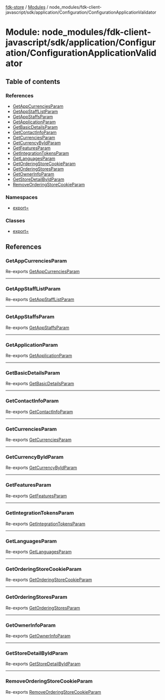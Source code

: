 [fdk-store](../README.md) / [Modules](../modules.md) / node\_modules/fdk-client-javascript/sdk/application/Configuration/ConfigurationApplicationValidator

# Module: node\_modules/fdk-client-javascript/sdk/application/Configuration/ConfigurationApplicationValidator

## Table of contents

### References

- [GetAppCurrenciesParam](node_modules_fdk_client_javascript_sdk_application_Configuration_ConfigurationApplicationValidator.md#getappcurrenciesparam)
- [GetAppStaffListParam](node_modules_fdk_client_javascript_sdk_application_Configuration_ConfigurationApplicationValidator.md#getappstafflistparam)
- [GetAppStaffsParam](node_modules_fdk_client_javascript_sdk_application_Configuration_ConfigurationApplicationValidator.md#getappstaffsparam)
- [GetApplicationParam](node_modules_fdk_client_javascript_sdk_application_Configuration_ConfigurationApplicationValidator.md#getapplicationparam)
- [GetBasicDetailsParam](node_modules_fdk_client_javascript_sdk_application_Configuration_ConfigurationApplicationValidator.md#getbasicdetailsparam)
- [GetContactInfoParam](node_modules_fdk_client_javascript_sdk_application_Configuration_ConfigurationApplicationValidator.md#getcontactinfoparam)
- [GetCurrenciesParam](node_modules_fdk_client_javascript_sdk_application_Configuration_ConfigurationApplicationValidator.md#getcurrenciesparam)
- [GetCurrencyByIdParam](node_modules_fdk_client_javascript_sdk_application_Configuration_ConfigurationApplicationValidator.md#getcurrencybyidparam)
- [GetFeaturesParam](node_modules_fdk_client_javascript_sdk_application_Configuration_ConfigurationApplicationValidator.md#getfeaturesparam)
- [GetIntegrationTokensParam](node_modules_fdk_client_javascript_sdk_application_Configuration_ConfigurationApplicationValidator.md#getintegrationtokensparam)
- [GetLanguagesParam](node_modules_fdk_client_javascript_sdk_application_Configuration_ConfigurationApplicationValidator.md#getlanguagesparam)
- [GetOrderingStoreCookieParam](node_modules_fdk_client_javascript_sdk_application_Configuration_ConfigurationApplicationValidator.md#getorderingstorecookieparam)
- [GetOrderingStoresParam](node_modules_fdk_client_javascript_sdk_application_Configuration_ConfigurationApplicationValidator.md#getorderingstoresparam)
- [GetOwnerInfoParam](node_modules_fdk_client_javascript_sdk_application_Configuration_ConfigurationApplicationValidator.md#getownerinfoparam)
- [GetStoreDetailByIdParam](node_modules_fdk_client_javascript_sdk_application_Configuration_ConfigurationApplicationValidator.md#getstoredetailbyidparam)
- [RemoveOrderingStoreCookieParam](node_modules_fdk_client_javascript_sdk_application_Configuration_ConfigurationApplicationValidator.md#removeorderingstorecookieparam)

### Namespaces

- [export&#x3D;](node_modules_fdk_client_javascript_sdk_application_Configuration_ConfigurationApplicationValidator.export_.md)

### Classes

- [export&#x3D;](../classes/node_modules_fdk_client_javascript_sdk_application_Configuration_ConfigurationApplicationValidator.export_-1.md)

## References

### GetAppCurrenciesParam

Re-exports [GetAppCurrenciesParam](node_modules_fdk_client_javascript_sdk_application_Configuration_ConfigurationApplicationValidator.export_.md#getappcurrenciesparam)

___

### GetAppStaffListParam

Re-exports [GetAppStaffListParam](node_modules_fdk_client_javascript_sdk_application_Configuration_ConfigurationApplicationValidator.export_.md#getappstafflistparam)

___

### GetAppStaffsParam

Re-exports [GetAppStaffsParam](node_modules_fdk_client_javascript_sdk_application_Configuration_ConfigurationApplicationValidator.export_.md#getappstaffsparam)

___

### GetApplicationParam

Re-exports [GetApplicationParam](node_modules_fdk_client_javascript_sdk_application_Configuration_ConfigurationApplicationValidator.export_.md#getapplicationparam)

___

### GetBasicDetailsParam

Re-exports [GetBasicDetailsParam](node_modules_fdk_client_javascript_sdk_application_Configuration_ConfigurationApplicationValidator.export_.md#getbasicdetailsparam)

___

### GetContactInfoParam

Re-exports [GetContactInfoParam](node_modules_fdk_client_javascript_sdk_application_Configuration_ConfigurationApplicationValidator.export_.md#getcontactinfoparam)

___

### GetCurrenciesParam

Re-exports [GetCurrenciesParam](node_modules_fdk_client_javascript_sdk_application_Configuration_ConfigurationApplicationValidator.export_.md#getcurrenciesparam)

___

### GetCurrencyByIdParam

Re-exports [GetCurrencyByIdParam](node_modules_fdk_client_javascript_sdk_application_Configuration_ConfigurationApplicationValidator.export_.md#getcurrencybyidparam)

___

### GetFeaturesParam

Re-exports [GetFeaturesParam](node_modules_fdk_client_javascript_sdk_application_Configuration_ConfigurationApplicationValidator.export_.md#getfeaturesparam)

___

### GetIntegrationTokensParam

Re-exports [GetIntegrationTokensParam](node_modules_fdk_client_javascript_sdk_application_Configuration_ConfigurationApplicationValidator.export_.md#getintegrationtokensparam)

___

### GetLanguagesParam

Re-exports [GetLanguagesParam](node_modules_fdk_client_javascript_sdk_application_Configuration_ConfigurationApplicationValidator.export_.md#getlanguagesparam)

___

### GetOrderingStoreCookieParam

Re-exports [GetOrderingStoreCookieParam](node_modules_fdk_client_javascript_sdk_application_Configuration_ConfigurationApplicationValidator.export_.md#getorderingstorecookieparam)

___

### GetOrderingStoresParam

Re-exports [GetOrderingStoresParam](node_modules_fdk_client_javascript_sdk_application_Configuration_ConfigurationApplicationValidator.export_.md#getorderingstoresparam)

___

### GetOwnerInfoParam

Re-exports [GetOwnerInfoParam](node_modules_fdk_client_javascript_sdk_application_Configuration_ConfigurationApplicationValidator.export_.md#getownerinfoparam)

___

### GetStoreDetailByIdParam

Re-exports [GetStoreDetailByIdParam](node_modules_fdk_client_javascript_sdk_application_Configuration_ConfigurationApplicationValidator.export_.md#getstoredetailbyidparam)

___

### RemoveOrderingStoreCookieParam

Re-exports [RemoveOrderingStoreCookieParam](node_modules_fdk_client_javascript_sdk_application_Configuration_ConfigurationApplicationValidator.export_.md#removeorderingstorecookieparam)
